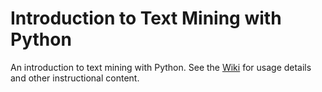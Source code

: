 # Introduction to Text Mining with Python

An introduction to text mining with Python. See the [Wiki](https://github.com/SouthernMethodistUniversity/Text_Mining_Python/wiki) for usage details and other instructional content.
